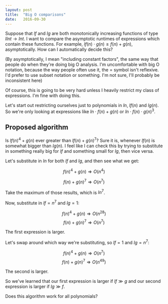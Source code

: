 ```yaml
---
layout: post
title:  "Big O comparisons"
date:   2016-09-30
---
```


Suppose that $l f$ and $l g$ are both monotonically increasing functions of type $l Int \rightarrow Int$.  I want to compare the asymptotic runtimes of expressions which contain these functions. For example, $l f(n) \cdot g(n) \geq f(n) + g(n)$, asymptotically. How can I automatically decide this?

(By asymptotically, I mean "including constant factors", the same way that people do when they're doing big O analysis. I'm uncomfortable with big O notation, because the way people often use it, the = symbol isn't reflexive. I'd prefer to use subset notation or something. I'm not sure, I'll probably be inconsistent here)

Of course, this is going to be very hard unless I heavily restrict my class of expressions. I'm fine with doing this.

Let's start out restricting ourselves just to polynomials in $l n$, $l f(n)$ and $l g(n)$. So we're only looking at expressions like $l n \cdot f(n) + g(n)$ or $l n \cdot f(n) \cdot g(n)^3$.

## Proposed algorithm

Is $l f(n)^4 + g(n)$ ever greater than $l f(n) + g(n)^7$? Sure it is, whenever $l f(n)$ is somewhat bigger than $l g(n)$. I feel like I can check this by trying to substitute in something really big for $l f$ and something small for $l g$, then vice versa.

Let's substitute in $l n$ for both $l f$ and $l g$, and then see what we get:

$$ f(n)^4 + g(n) \Rightarrow O(n^4) $$

$$ f(n) + g(n)^7 \Rightarrow O(n^7) $$

Take the maximum of those results, which is $l n^7$.

Now, substitute in $l f = n^7$ and $l g = 1$:

$$ f(n)^4 + g(n) \Rightarrow O(n^{28}) $$
$$ f(n) + g(n)^7 \Rightarrow O(n^7) $$

The first expression is larger.

Let's swap around which way we're substituting, so $l f = 1$ and $l g = n^7$:


$$ f(n)^4 + g(n) \Rightarrow O(n^7) $$
$$ f(n) + g(n)^7 \Rightarrow O(n^{49}) $$

The second is larger.

So we've learned that our first expression is larger if $l f \gg g$ and our second expression is larger if $l g \gg f$.

Does this algorithm work for all polynomials?

